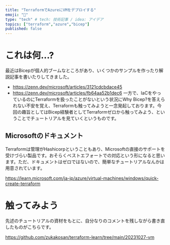 ```yaml
---
title: "TerraformでAzureにVMをデプロイする"
emoji: "🌊"
type: "tech" # tech: 技術記事 / idea: アイデア
topics: ["terraform","azure","bicep"]
published: false
---
```

# これは何...?
最近はBicepが個人的ブームなところがあり、いくつかのサンプルを作ったり解説記事を書いたりしてきました。
- https://zenn.dev/microsoft/articles/3121cdcbdace45
- https://zenn.dev/microsoft/articles/fb64aa52b1dec6
一方で、IaCをやっているのにTerraformを扱ったことがないという状況にWhy Bicep?を答えられない不安を覚え、Terraformも触ってみようと一念発起しております。今回の趣旨としてはBicep経験者としてTerraformゼロから触ってみよう、ということでチュートリアルを見ていくというものです。

## Microsoftのドキュメント
Terraformは管理がHashicorpということもあり、Microsoftの直接のサポートを受けづらい製品です。おそらくベストエフォートでの対応という形になると思います。ただ、ドキュメントはゼロではないので、簡単なチュートリアルなんかは用意されています。

https://learn.microsoft.com/ja-jp/azure/virtual-machines/windows/quick-create-terraform

# 触ってみよう
先述のチュートリアルの資材をもとに、自分なりのコメントを残しながら書き直したものがこちらです。

https://github.com/zukakosan/terraform-learn/tree/main/20231027-vm


